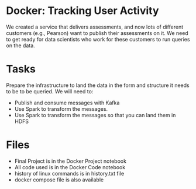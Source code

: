 # Docker: Tracking User Activity

We created a service that delivers assessments, 
and now lots of different customers (e.g., Pearson) want
to publish their assessments on it. We need to get ready for data scientists
who work for these customers to run queries on the data. 

# Tasks

Prepare the infrastructure to land the data in the form and structure it needs
to be to be queried.  We will need to:

- Publish and consume messages with Kafka
- Use Spark to transform the messages. 
- Use Spark to transform the messages so that you can land them in HDFS

# Files

- Final Project is in the Docker Project notebook
- All code used is in the Docker Code notebook
- history of linux commands is in history.txt file
- docker compose file is also available
